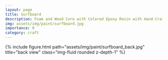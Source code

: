 ```yaml
---
layout: page
title: Surfboard
description: Foam and Wood Core with Colored Epoxy Resin with Hand-Crafted Baltic Birch Plywood Fins, 2016
img: assets/img/paint/surfboard.jpg
importance: 9
category: craft
---
```

<div class="row">
    <div class="col-sm mt-3 mt-md-0">
        {% include figure.html path="assets/img/paint/surfboard_back.jpg" title="back view" class="img-fluid rounded z-depth-1" %}
    </div>
</div>


